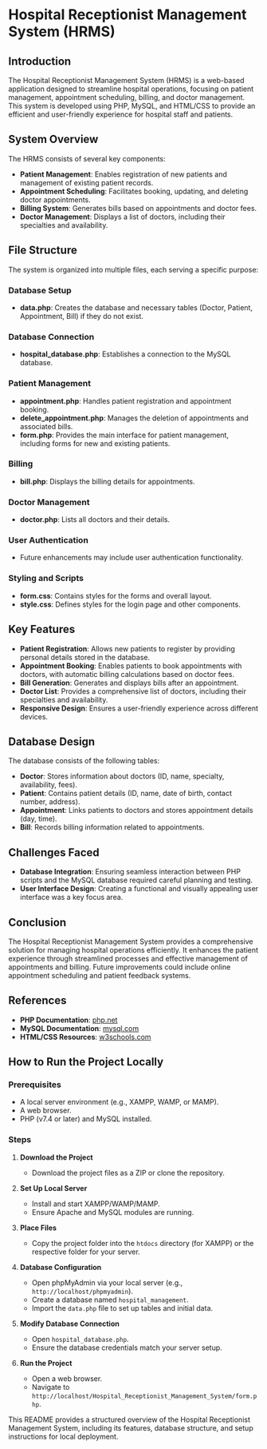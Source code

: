 # Hospital Receptionist Management System (HRMS)

## Introduction
The Hospital Receptionist Management System (HRMS) is a web-based application designed to streamline hospital operations, focusing on patient management, appointment scheduling, billing, and doctor management. This system is developed using PHP, MySQL, and HTML/CSS to provide an efficient and user-friendly experience for hospital staff and patients.

## System Overview
The HRMS consists of several key components:
- **Patient Management**: Enables registration of new patients and management of existing patient records.
- **Appointment Scheduling**: Facilitates booking, updating, and deleting doctor appointments.
- **Billing System**: Generates bills based on appointments and doctor fees.
- **Doctor Management**: Displays a list of doctors, including their specialties and availability.

## File Structure
The system is organized into multiple files, each serving a specific purpose:

### Database Setup
- **data.php**: Creates the database and necessary tables (Doctor, Patient, Appointment, Bill) if they do not exist.

### Database Connection
- **hospital_database.php**: Establishes a connection to the MySQL database.

### Patient Management
- **appointment.php**: Handles patient registration and appointment booking.
- **delete_appointment.php**: Manages the deletion of appointments and associated bills.
- **form.php**: Provides the main interface for patient management, including forms for new and existing patients.

### Billing
- **bill.php**: Displays the billing details for appointments.

### Doctor Management
- **doctor.php**: Lists all doctors and their details.

### User Authentication
- Future enhancements may include user authentication functionality.

### Styling and Scripts
- **form.css**: Contains styles for the forms and overall layout.
- **style.css**: Defines styles for the login page and other components.

## Key Features
- **Patient Registration**: Allows new patients to register by providing personal details stored in the database.
- **Appointment Booking**: Enables patients to book appointments with doctors, with automatic billing calculations based on doctor fees.
- **Bill Generation**: Generates and displays bills after an appointment.
- **Doctor List**: Provides a comprehensive list of doctors, including their specialties and availability.
- **Responsive Design**: Ensures a user-friendly experience across different devices.

## Database Design
The database consists of the following tables:
- **Doctor**: Stores information about doctors (ID, name, specialty, availability, fees).
- **Patient**: Contains patient details (ID, name, date of birth, contact number, address).
- **Appointment**: Links patients to doctors and stores appointment details (day, time).
- **Bill**: Records billing information related to appointments.

## Challenges Faced
- **Database Integration**: Ensuring seamless interaction between PHP scripts and the MySQL database required careful planning and testing.
- **User Interface Design**: Creating a functional and visually appealing user interface was a key focus area.

## Conclusion
The Hospital Receptionist Management System provides a comprehensive solution for managing hospital operations efficiently. It enhances the patient experience through streamlined processes and effective management of appointments and billing. Future improvements could include online appointment scheduling and patient feedback systems.

## References
- **PHP Documentation**: [php.net](https://www.php.net/)
- **MySQL Documentation**: [mysql.com](https://www.mysql.com/)
- **HTML/CSS Resources**: [w3schools.com](https://www.w3schools.com/)

## How to Run the Project Locally
### Prerequisites
- A local server environment (e.g., XAMPP, WAMP, or MAMP).
- A web browser.
- PHP (v7.4 or later) and MySQL installed.

### Steps
1. **Download the Project**
   - Download the project files as a ZIP or clone the repository.

2. **Set Up Local Server**
   - Install and start XAMPP/WAMP/MAMP.
   - Ensure Apache and MySQL modules are running.

3. **Place Files**
   - Copy the project folder into the `htdocs` directory (for XAMPP) or the respective folder for your server.

4. **Database Configuration**
   - Open phpMyAdmin via your local server (e.g., `http://localhost/phpmyadmin`).
   - Create a database named `hospital_management`.
   - Import the `data.php` file to set up tables and initial data.

5. **Modify Database Connection**
   - Open `hospital_database.php`.
   - Ensure the database credentials match your server setup.

6. **Run the Project**
   - Open a web browser.
   - Navigate to `http://localhost/Hospital_Receptionist_Management_System/form.php`.

This README provides a structured overview of the Hospital Receptionist Management System, including its features, database structure, and setup instructions for local deployment.

